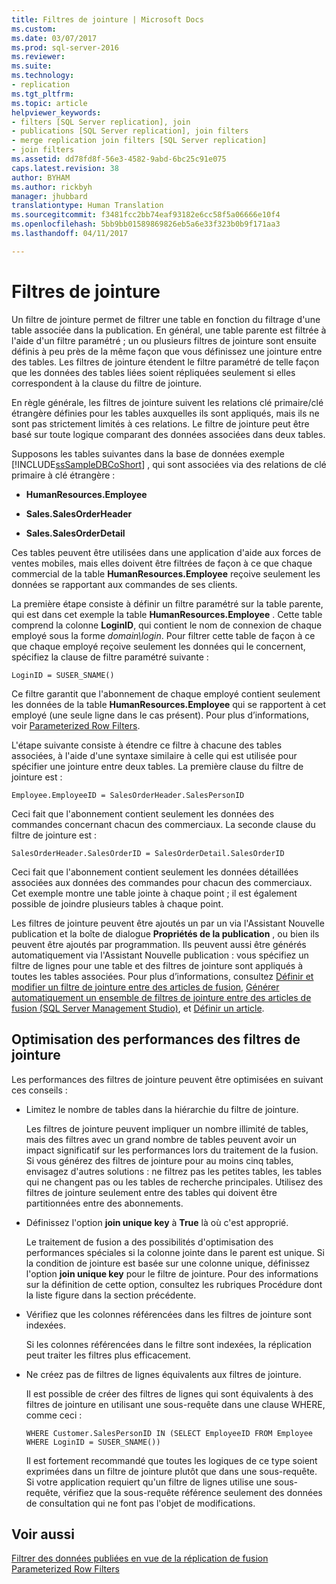 ```yaml
---
title: Filtres de jointure | Microsoft Docs
ms.custom: 
ms.date: 03/07/2017
ms.prod: sql-server-2016
ms.reviewer: 
ms.suite: 
ms.technology:
- replication
ms.tgt_pltfrm: 
ms.topic: article
helpviewer_keywords:
- filters [SQL Server replication], join
- publications [SQL Server replication], join filters
- merge replication join filters [SQL Server replication]
- join filters
ms.assetid: dd78fd8f-56e3-4582-9abd-6bc25c91e075
caps.latest.revision: 38
author: BYHAM
ms.author: rickbyh
manager: jhubbard
translationtype: Human Translation
ms.sourcegitcommit: f3481fcc2bb74eaf93182e6cc58f5a06666e10f4
ms.openlocfilehash: 5bb9bb01589869826eb5a6e33f323b0b9f171aa3
ms.lasthandoff: 04/11/2017

---
```

# <a name="join-filters"></a>Filtres de jointure
  Un filtre de jointure permet de filtrer une table en fonction du filtrage d'une table associée dans la publication. En général, une table parente est filtrée à l'aide d'un filtre paramétré ; un ou plusieurs filtres de jointure sont ensuite définis à peu près de la même façon que vous définissez une jointure entre des tables. Les filtres de jointure étendent le filtre paramétré de telle façon que les données des tables liées soient répliquées seulement si elles correspondent à la clause du filtre de jointure.  
  
 En règle générale, les filtres de jointure suivent les relations clé primaire/clé étrangère définies pour les tables auxquelles ils sont appliqués, mais ils ne sont pas strictement limités à ces relations. Le filtre de jointure peut être basé sur toute logique comparant des données associées dans deux tables.  
  
 Supposons les tables suivantes dans la base de données exemple [!INCLUDE[ssSampleDBCoShort](../../../includes/sssampledbcoshort-md.md)] , qui sont associées via des relations de clé primaire à clé étrangère :  
  
-   **HumanResources.Employee**  
  
-   **Sales.SalesOrderHeader**  
  
-   **Sales.SalesOrderDetail**  
  
 Ces tables peuvent être utilisées dans une application d'aide aux forces de ventes mobiles, mais elles doivent être filtrées de façon à ce que chaque commercial de la table **HumanResources.Employee** reçoive seulement les données se rapportant aux commandes de ses clients.  
  
 La première étape consiste à définir un filtre paramétré sur la table parente, qui est dans cet exemple la table **HumanResources.Employee** . Cette table comprend la colonne **LoginID**, qui contient le nom de connexion de chaque employé sous la forme *domain\login*. Pour filtrer cette table de façon à ce que chaque employé reçoive seulement les données qui le concernent, spécifiez la clause de filtre paramétré suivante :  
  
```  
LoginID = SUSER_SNAME()  
```  
  
 Ce filtre garantit que l'abonnement de chaque employé contient seulement les données de la table **HumanResources.Employee** qui se rapportent à cet employé (une seule ligne dans le cas présent). Pour plus d’informations, voir [Parameterized Row Filters](../../../relational-databases/replication/merge/parameterized-filters-parameterized-row-filters.md).  
  
 L'étape suivante consiste à étendre ce filtre à chacune des tables associées, à l'aide d'une syntaxe similaire à celle qui est utilisée pour spécifier une jointure entre deux tables. La première clause du filtre de jointure est :  
  
```  
Employee.EmployeeID = SalesOrderHeader.SalesPersonID  
```  
  
 Ceci fait que l'abonnement contient seulement les données des commandes concernant chacun des commerciaux. La seconde clause du filtre de jointure est :  
  
```  
SalesOrderHeader.SalesOrderID = SalesOrderDetail.SalesOrderID  
```  
  
 Ceci fait que l'abonnement contient seulement les données détaillées associées aux données des commandes pour chacun des commerciaux. Cet exemple montre une table jointe à chaque point ; il est également possible de joindre plusieurs tables à chaque point.  
  
 Les filtres de jointure peuvent être ajoutés un par un via l'Assistant Nouvelle publication et la boîte de dialogue **Propriétés de la publication** , ou bien ils peuvent être ajoutés par programmation. Ils peuvent aussi être générés automatiquement via l'Assistant Nouvelle publication : vous spécifiez un filtre de lignes pour une table et des filtres de jointure sont appliqués à toutes les tables associées. Pour plus d’informations, consultez [Définir et modifier un filtre de jointure entre des articles de fusion](../../../relational-databases/replication/publish/define-and-modify-a-join-filter-between-merge-articles.md), [Générer automatiquement un ensemble de filtres de jointure entre des articles de fusion &#40;SQL Server Management Studio&#41;](../../../relational-databases/replication/publish/automatically-generate-join-filters-between-merge-articles.md), et [Définir un article](../../../relational-databases/replication/publish/define-an-article.md).  
  
## <a name="optimizing-join-filter-performance"></a>Optimisation des performances des filtres de jointure  
 Les performances des filtres de jointure peuvent être optimisées en suivant ces conseils :  
  
-   Limitez le nombre de tables dans la hiérarchie du filtre de jointure.  
  
     Les filtres de jointure peuvent impliquer un nombre illimité de tables, mais des filtres avec un grand nombre de tables peuvent avoir un impact significatif sur les performances lors du traitement de la fusion. Si vous générez des filtres de jointure pour au moins cinq tables, envisagez d'autres solutions : ne filtrez pas les petites tables, les tables qui ne changent pas ou les tables de recherche principales. Utilisez des filtres de jointure seulement entre des tables qui doivent être partitionnées entre des abonnements.  
  
-   Définissez l'option **join unique key** à **True** là où c'est approprié.  
  
     Le traitement de fusion a des possibilités d'optimisation des performances spéciales si la colonne jointe dans le parent est unique. Si la condition de jointure est basée sur une colonne unique, définissez l'option **join unique key** pour le filtre de jointure. Pour des informations sur la définition de cette option, consultez les rubriques Procédure dont la liste figure dans la section précédente.  
  
-   Vérifiez que les colonnes référencées dans les filtres de jointure sont indexées.  
  
     Si les colonnes référencées dans le filtre sont indexées, la réplication peut traiter les filtres plus efficacement.  
  
-   Ne créez pas de filtres de lignes équivalents aux filtres de jointure.  
  
     Il est possible de créer des filtres de lignes qui sont équivalents à des filtres de jointure en utilisant une sous-requête dans une clause WHERE, comme ceci :  
  
    ```  
    WHERE Customer.SalesPersonID IN (SELECT EmployeeID FROM Employee WHERE LoginID = SUSER_SNAME())   
    ```  
  
     Il est fortement recommandé que toutes les logiques de ce type soient exprimées dans un filtre de jointure plutôt que dans une sous-requête. Si votre application requiert qu'un filtre de lignes utilise une sous-requête, vérifiez que la sous-requête référence seulement des données de consultation qui ne font pas l'objet de modifications.  
  
## <a name="see-also"></a>Voir aussi  
 [Filtrer des données publiées en vue de la réplication de fusion](../../../relational-databases/replication/merge/filter-published-data-for-merge-replication.md)   
 [Parameterized Row Filters](../../../relational-databases/replication/merge/parameterized-filters-parameterized-row-filters.md)  
  
  
